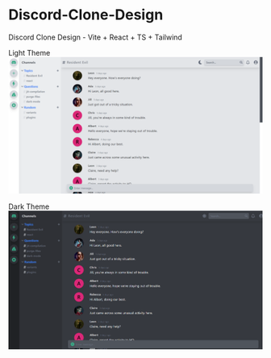 # Discord-Clone-Design
Discord Clone Design - Vite + React + TS + Tailwind

Light Theme 
![Light Theme](https://raw.githubusercontent.com/iamsabet/Discord-Clone-Design/main/Light.PNG)

Dark Theme
![Light Theme](https://raw.githubusercontent.com/iamsabet/Discord-Clone-Design/main/Dark.PNG)